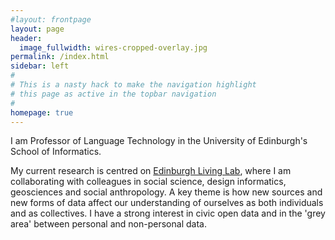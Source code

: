 ```yaml
---
#layout: frontpage
layout: page
header:
  image_fullwidth: wires-cropped-overlay.jpg
permalink: /index.html
sidebar: left
#
# This is a nasty hack to make the navigation highlight
# this page as active in the topbar navigation
#
homepage: true
---
```


I am Professor of Language Technology in the University of Edinburgh's School of Informatics. 

My current research is centred on [Edinburgh Living Lab](http://edinburghlivinglab.org), where I am collaborating with colleagues in social science, design informatics, geosciences and social anthropology. A key theme is how new sources and new forms of data affect our understanding of ourselves as both individuals and as collectives. I have a strong interest in civic open data and in the 'grey area' between personal and non-personal data.

